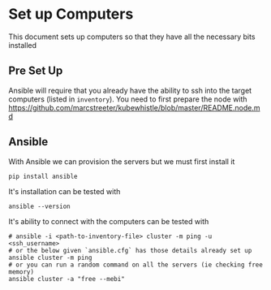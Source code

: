 # Set up Computers
This document sets up computers so that they have all the necessary bits installed

## Pre Set Up
Ansible will require that you already have the ability to ssh into the target computers (listed in `inventory`).
You need to first prepare the node with https://github.com/marcstreeter/kubewhistle/blob/master/README.node.md

## Ansible
With Ansible we can provision the servers but we must first install it
```
pip install ansible
```

It's installation can be tested with
```
ansible --version
```

It's ability to connect with the computers can be tested with
```
# ansible -i <path-to-inventory-file> cluster -m ping -u <ssh_username>
# or the below given `ansible.cfg` has those details already set up
ansible cluster -m ping
# or you can run a random command on all the servers (ie checking free memory)
ansible cluster -a "free --mebi"
```
## 